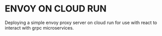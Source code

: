 # ENVOY ON CLOUD RUN

Deploying a simple envoy proxy server on cloud run for use with react to interact with grpc microservices.